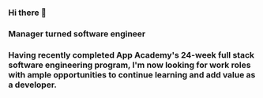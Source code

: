 ### Hi there 👋

### Manager turned software engineer

### Having recently completed App Academy's 24-week full stack software engineering program, I'm now looking for work roles with ample opportunities to continue learning and add value as a developer.




<!--
**RyanKagrise/RyanKagrise** is a ✨ _special_ ✨ repository because its `README.md` (this file) appears on your GitHub profile.
### Technologies I use:
Python JavaScript React Redux Flask Express.js Postgres Sequelize Git HTML5 CSS3 Heroku Docker
Here are some ideas to get you started:

- 🔭 I’m currently working on ...
- 🌱 I’m currently learning ...
- 👯 I’m looking to collaborate on ...
- 🤔 I’m looking for help with ...
- 💬 Ask me about ...
- 📫 How to reach me: ...
- 😄 Pronouns: ...
- ⚡ Fun fact: ...
-->
